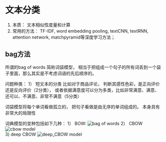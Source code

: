 # 文本分类
1. 本质： 文本相似性度量和计算
2. 常用的方法： TF-IDF, word embedding pooling, textCNN, textRNN, attention network, matchpyramid等深度学习方法；

## bag方法
   所谓的bag of words
   简称词袋模型， 相当于把组成一个句子的所有词丢到一个袋子里面，那么其实是不考虑词语的先后顺序的。
   
   问题种类：
   1） 短文本的分类
      比如对于商品评论， 判断其感性色彩，是正向评价还是反向评价（2分类）， 
      或者依据满意度可以分为多类，比如非常满意、满意、还可以、不满意、非常不满意（5分类）
      
   词袋模型将每个单词看做孤立的， 把句子看做是由无序的单词组成的。 本身具有非常大的局限性
   
   词典模型的变种包括如下几种：
   1） BOW: 
      ![bag of words](https://github.com/Intsigstephon/nlp/tree/master/img/CBOW.png)
   2） CBOW
      ![cbow model](https://github.com/Intsigstephon/nlp/tree/master/img/CBOW.png)  
   3) deep CBOW
      ![deep_CBOW model](https://github.com/Intsigstephon/nlp/tree/master/img/deep_CBOW.png)
